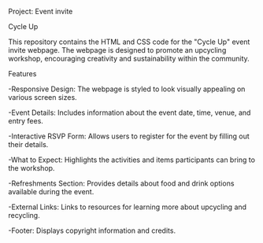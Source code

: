 Project: Event invite

Cycle Up 

This repository contains the HTML and CSS code for the "Cycle Up" event invite webpage. The webpage is designed to promote an upcycling workshop, encouraging creativity and sustainability within the community.

Features

-Responsive Design: The webpage is styled to look visually appealing on various screen sizes.

-Event Details: Includes information about the event date, time, venue, and entry fees.

-Interactive RSVP Form: Allows users to register for the event by filling out their details.

-What to Expect: Highlights the activities and items participants can bring to the workshop.

-Refreshments Section: Provides details about food and drink options available during the event.

-External Links: Links to resources for learning more about upcycling and recycling.

-Footer: Displays copyright information and credits.
